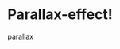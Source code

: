 # Parallax-effect!
[parallax](https://user-images.githubusercontent.com/75358971/205101385-ea6d8f49-4aff-4264-9411-8dbad2873bb6.png)
